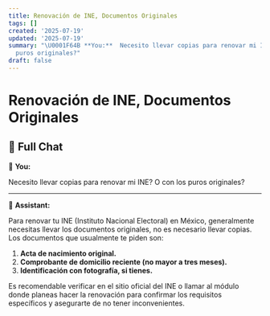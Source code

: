 ```yaml
---
title: Renovación de INE, Documentos Originales
tags: []
created: '2025-07-19'
updated: '2025-07-19'
summary: "\U0001F64B **You:**  Necesito llevar copias para renovar mi INE? O con los
  puros originales?"
draft: false
---
```


# Renovación de INE, Documentos Originales

## 🧠 Full Chat

🙋 **You:**

Necesito llevar copias para renovar mi INE? O con los puros originales?

---

🤖 **Assistant:**

Para renovar tu INE (Instituto Nacional Electoral) en México, generalmente necesitas llevar los documentos originales, no es necesario llevar copias. Los documentos que usualmente te piden son:

1. **Acta de nacimiento original.**
2. **Comprobante de domicilio reciente (no mayor a tres meses).**
3. **Identificación con fotografía, si tienes.**

Es recomendable verificar en el sitio oficial del INE o llamar al módulo donde planeas hacer la renovación para confirmar los requisitos específicos y asegurarte de no tener inconvenientes.